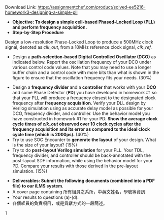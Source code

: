 Download Link: https://assignmentchef.com/product/solved-ee5216-homework3-designing-a-simple-pll
<br>
<ul>

 <li><strong>Objective: To design a simple cell-based Phased-Locked Loop (PLL) and perform frequency acquisition. </strong></li>

 <li><strong>Step-by-Step Procedure </strong></li>

</ul>

Design a low-resolution Phase-Locked Loop to produce a 500MHz clock signal, denoted as <em>clk_out</em>, from a 10MHz reference clock signal, <em>clk_ref. </em>

<ul>

 <li>Design a <strong>path-selection-based Digital Controlled Oscillator (DCO)</strong> as indicated below. Report the oscillation frequency of your DCO under various control code values. Note that you may need to use a longer buffer chain and a control code with more bits than what is shown in the figure to ensure that the oscillation frequency fits your needs. (30%)</li>

</ul>




<ul>

 <li>Design a <strong>frequency divider </strong>and a <strong>controller</strong> that works with your <strong>DCO</strong> and some Phase Detector (<strong>PD</strong>) you have developed in homework #1 so that your PLL will produce a frequency closest to the designated clock frequency after<strong> frequency acquisition</strong>. Verify your DLL design by Verilog simulation using as accurate delay model as possible for your DCO, frequency divider, and controller. Use the behavior model you have constructed in homework #1 for your PD. <strong>Show the average clock cycle times of <em>clk_out</em> observed over 10 clock cycles after the frequency acquisition and its error as compared to the ideal clock cycle time (which is 2000ps).</strong> (40%)</li>

 <li>Try to use SOC Encounter to <strong>generate the layout</strong> of your design. What is the size of your layout? (15%)</li>

 <li>Try to do <strong>post-layout Verilog simulation</strong> for your PLL. Your TDL, frequency divider, and controller should be back-annotated with the post-layout SDF information, while using the behavior model for your PD. Compare your results with those derived in the pre-layout simulation. (15%)</li>

</ul>

<ul>

 <li><strong>Deliverables: Submit the following documents (combined into a PDF file) to our iLMS system. </strong></li>

 <li>A cover page containing 所有組員之系所，中英文姓名，學號等資訊</li>

 <li>Your results to questions (a)-(d).</li>

 <li>各個組員的負責項目，或是貢獻方式的一段簡述。</li>

</ul>

1


